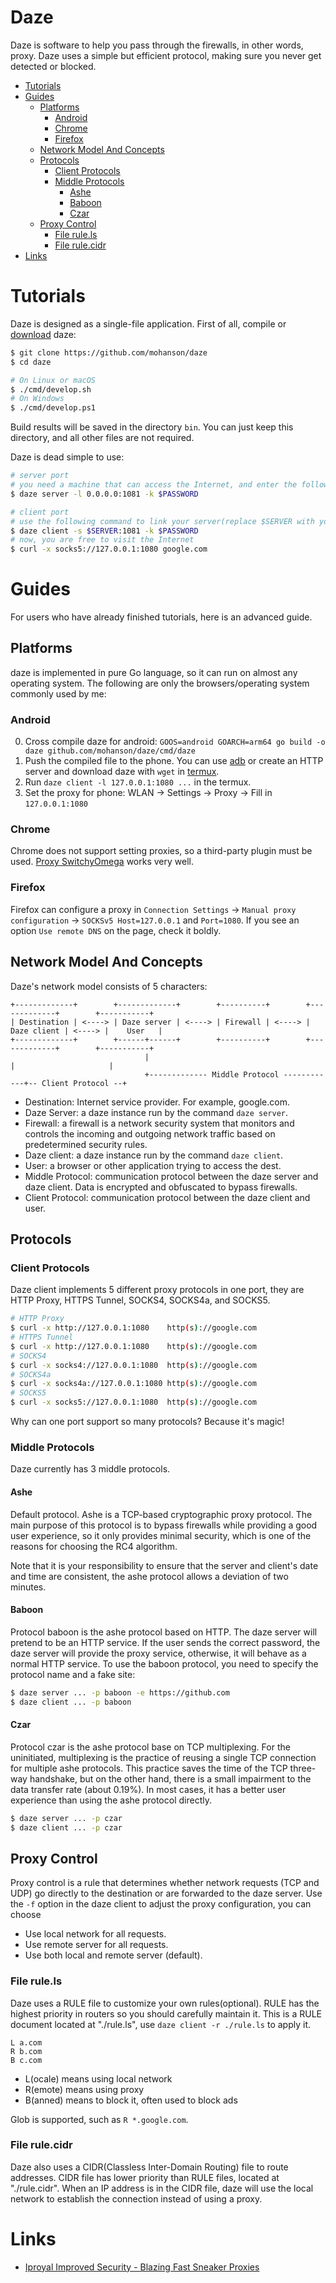 # Daze

Daze is software to help you pass through the firewalls, in other words, proxy. Daze uses a simple but efficient protocol, making sure you never get detected or blocked.

- [Tutorials](#tutorials)
- [Guides](#guides)
    - [Platforms](#platforms)
        - [Android](#android)
        - [Chrome](#chrome)
        - [Firefox](#firefox)
    - [Network Model And Concepts](#network-model-and-concepts)
    - [Protocols](#protocols)
        - [Client Protocols](#client-protocols)
        - [Middle Protocols](#middle-protocols)
            - [Ashe](#ashe)
            - [Baboon](#baboon)
            - [Czar](#czar)
    - [Proxy Control](#proxy-control)
        - [File rule.ls](#file-rulels)
        - [File rule.cidr](#file-rulecidr)
- [Links](#links)

# Tutorials

Daze is designed as a single-file application. First of all, compile or [download](https://github.com/mohanson/daze/releases) daze:

```sh
$ git clone https://github.com/mohanson/daze
$ cd daze

# On Linux or macOS
$ ./cmd/develop.sh
# On Windows
$ ./cmd/develop.ps1
```

Build results will be saved in the directory `bin`. You can just keep this directory, and all other files are not required.

Daze is dead simple to use:

```sh
# server port
# you need a machine that can access the Internet, and enter the following command:
$ daze server -l 0.0.0.0:1081 -k $PASSWORD

# client port
# use the following command to link your server(replace $SERVER with your server IP):
$ daze client -s $SERVER:1081 -k $PASSWORD
# now, you are free to visit the Internet
$ curl -x socks5://127.0.0.1:1080 google.com
```

# Guides

For users who have already finished tutorials, here is an advanced guide.

## Platforms

daze is implemented in pure Go language, so it can run on almost any operating system. The following are only the browsers/operating system commonly used by me:

### Android

0. Cross compile daze for android: `GOOS=android GOARCH=arm64 go build -o daze github.com/mohanson/daze/cmd/daze`
0. Push the compiled file to the phone. You can use [adb](https://developer.android.com/studio/command-line/adb) or create an HTTP server and download daze with `wget` in [termux](https://play.google.com/store/apps/details?id=com.termux&hl=en).
0. Run `daze client -l 127.0.0.1:1080 ...` in the termux.
0. Set the proxy for phone: WLAN -> Settings -> Proxy -> Fill in `127.0.0.1:1080`

### Chrome

Chrome does not support setting proxies, so a third-party plugin must be used. [Proxy SwitchyOmega](https://chrome.google.com/webstore/detail/proxy-switchyomega/padekgcemlokbadohgkifijomclgjgif?hl=en) works very well.

### Firefox

Firefox can configure a proxy in `Connection Settings` -> `Manual proxy configuration` -> `SOCKSv5 Host=127.0.0.1` and `Port=1080`. If you see an option `Use remote DNS` on the page, check it boldly.

## Network Model And Concepts

Daze's network model consists of 5 characters:

```text
+-------------+        +-------------+        +----------+        +-------------+        +-----------+
| Destination | <----> | Daze server | <----> | Firewall | <----> | Daze client | <----> |    User   |
+-------------+        +------+------+        +----------+        +-------------+        +-----------+
                              |                                          |                     |
                              +------------- Middle Protocol ------------+-- Client Protocol --+
```

- Destination: Internet service provider. For example, google.com.
- Daze Server: a daze instance run by the command `daze server`.
- Firewall: a firewall is a network security system that monitors and controls the incoming and outgoing network traffic based on predetermined security rules.
- Daze client: a daze instance run by the command `daze client`.
- User: a browser or other application trying to access the dest.
- Middle Protocol: communication protocol between the daze server and daze client. Data is encrypted and obfuscated to bypass firewalls.
- Client Protocol: communication protocol between the daze client and user.

## Protocols

### Client Protocols

Daze client implements 5 different proxy protocols in one port, they are HTTP Proxy, HTTPS Tunnel, SOCKS4, SOCKS4a, and SOCKS5.

```sh
# HTTP Proxy
$ curl -x http://127.0.0.1:1080    http(s)://google.com
# HTTPS Tunnel
$ curl -x http://127.0.0.1:1080    http(s)://google.com
# SOCKS4
$ curl -x socks4://127.0.0.1:1080  http(s)://google.com
# SOCKS4a
$ curl -x socks4a://127.0.0.1:1080 http(s)://google.com
# SOCKS5
$ curl -x socks5://127.0.0.1:1080  http(s)://google.com
```

Why can one port support so many protocols? Because it's magic!

### Middle Protocols

Daze currently has 3 middle protocols.

#### Ashe

Default protocol. Ashe is a TCP-based cryptographic proxy protocol. The main purpose of this protocol is to bypass firewalls while providing a good user experience, so it only provides minimal security, which is one of the reasons for choosing the RC4 algorithm.

Note that it is your responsibility to ensure that the server and client's date and time are consistent, the ashe protocol allows a deviation of two minutes.

#### Baboon

Protocol baboon is the ashe protocol based on HTTP. The daze server will pretend to be an HTTP service. If the user sends the correct password, the daze server will provide the proxy service, otherwise, it will behave as a normal HTTP service. To use the baboon protocol, you need to specify the protocol name and a fake site:

```sh
$ daze server ... -p baboon -e https://github.com
$ daze client ... -p baboon
```

#### Czar

Protocol czar is the ashe protocol base on TCP multiplexing. For the uninitiated, multiplexing is the practice of reusing a single TCP connection for multiple ashe protocols. This practice saves the time of the TCP three-way handshake, but on the other hand, there is a small impairment to the data transfer rate (about 0.19%). In most cases, it has a better user experience than using the ashe protocol directly.

```sh
$ daze server ... -p czar
$ daze client ... -p czar
```

## Proxy Control

Proxy control is a rule that determines whether network requests (TCP and UDP) go directly to the destination or are forwarded to the daze server. Use the `-f` option in the daze client to adjust the proxy configuration, you can choose

- Use local network for all requests.
- Use remote server for all requests.
- Use both local and remote server (default).

### File rule.ls

Daze uses a RULE file to customize your own rules(optional). RULE has the highest priority in routers so you should carefully maintain it. This is a RULE document located at "./rule.ls", use `daze client -r ./rule.ls` to apply it.

```
L a.com
R b.com
B c.com
```

- L(ocale) means using local network
- R(emote) means using proxy
- B(anned) means to block it, often used to block ads

Glob is supported, such as `R *.google.com`.

### File rule.cidr

Daze also uses a CIDR(Classless Inter-Domain Routing) file to route addresses. CIDR file has lower priority than RULE files, located at "./rule.cidr". When an IP address is in the CIDR file, daze will use the local network to establish the connection instead of using a proxy.

# Links

- [Iproyal Improved Security - Blazing Fast Sneaker Proxies](https://iproyal.cn?r=147480)
